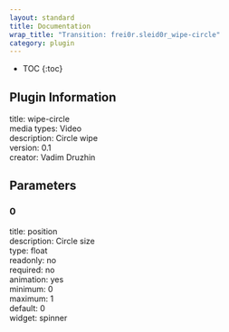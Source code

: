 ```yaml
---
layout: standard
title: Documentation
wrap_title: "Transition: frei0r.sleid0r_wipe-circle"
category: plugin
---
```

* TOC
{:toc}

## Plugin Information

title: wipe-circle  
media types:
Video  
description: Circle wipe  
version: 0.1  
creator: Vadim Druzhin  

## Parameters

### 0

title: position    
description:
Circle size  
type: float  
readonly: no  
required: no  
animation: yes  
minimum: 0  
maximum: 1  
default: 0  
widget: spinner  

